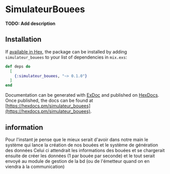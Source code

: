 # SimulateurBouees

**TODO: Add description**

## Installation

If [available in Hex](https://hex.pm/docs/publish), the package can be installed
by adding `simulateur_bouees` to your list of dependencies in `mix.exs`:

```elixir
def deps do
  [
    {:simulateur_bouees, "~> 0.1.0"}
  ]
end
```

Documentation can be generated with [ExDoc](https://github.com/elixir-lang/ex_doc)
and published on [HexDocs](https://hexdocs.pm). Once published, the docs can
be found at [https://hexdocs.pm/simulateur_bouees](https://hexdocs.pm/simulateur_bouees).


## information

Pour l'instant je pense que le mieux serait d'avoir dans notre main le système qui lance la création de nos bouées et le système de génération des données
Celui ci attendrait les informations des bouées et se chargerait ensuite de créer les données (1 par bouée par seconde) et le tout serait envoyé au module de gestion de la bd (ou de l'émetteur quand on en viendra à la communication)
